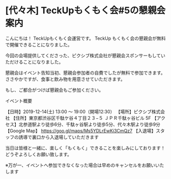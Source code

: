 # [代々木] TeckUpもくもく会#5の懇親会案内

こんにちは！ TeckUpもくもく会運営です。
TeckUp もくもく会の懇親会が無料で開催できることになりました。

今回の会場提供してくださった、ピクシブ株式会社が懇親会スポンサーもしていただけることになりました。

懇親会はイベント告知当初、懇親会参加者の自費でしたが無料で参加できます。
ささやかですが、食事と飲み物を用意させていただきます。

もし、ご都合がつけば懇親会もご参加ください。


イベント概要

【日時】2019-12-14(土) 13:00 ～ 19:00（開場12:30）
【場所】ピクシブ株式会社
【住所】東京都渋谷区千駄ケ谷４丁目２３−５ ＪＰＲ千駄ヶ谷ビル 5F
【アクセス】北参道駅より徒歩6分、千駄ヶ谷駅より徒歩5分、代々木駅より徒歩9分
【Google Map】 https://goo.gl/maps/Ms5YDLrEwKi3CmQz7
【入退場】スタッフの誘導で裏口から入退場していただきます

当日は皆様と一緒に、楽しく「もくもく」できることを楽しみにしております！
どうぞよろしくお願い致します。

※万が一、イベントへ参加できなくなった場合は早めのキャンセルをお願いいたします
